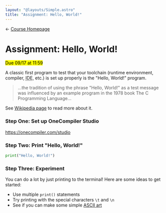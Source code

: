 ```yaml
---
layout: "@layouts/Simple.astro"
title: "Assignment: Hello, World!"
---
```


← [Course Homepage](/2024/fall/computer-science)

# Assignment: Hello, World!

<mark>Due 09/17 at 11:59</mark>

A classic first program to test that your toolchain (runtime environment, compiler, <abbr title="integrated development environment">IDE</abbr>, etc.) is set up properly is the "Hello, World!" program.

> ...the tradition of using the phrase "Hello, World!" as a test message was influenced by an example program in the 1978 book The C Programming Language...

See [Wikipedia page](https://en.wikipedia.org/wiki/%22Hello,_World!%22_program) to read more about it.

### Step One: Set up OneCompiler Studio

https://onecompiler.com/studio

### Step Two: Print "Hello, World!"

```python
print("Hello, World!")
```

### Step Three: Experiment

You can do a lot by just printing to the terminal! Here are some ideas to get started:

- Use multiple `print()` statements
- Try printing with the special characters `\t` and `\n`
- See if you can make some simple [ASCII art](https://en.wikipedia.org/wiki/ASCII_art)